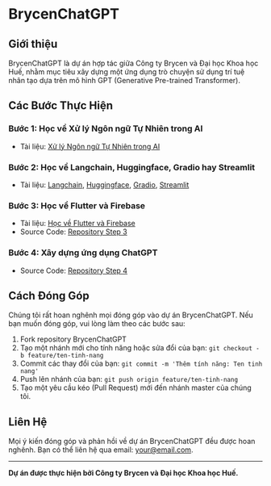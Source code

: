 # BrycenChatGPT

## Giới thiệu

BrycenChatGPT là dự án hợp tác giữa Công ty Brycen và Đại học Khoa học Huế, nhằm mục tiêu xây dựng một ứng dụng trò chuyện sử dụng trí tuệ nhân tạo dựa trên mô hình GPT (Generative Pre-trained Transformer).

## Các Bước Thực Hiện

### Bước 1: Học về Xử lý Ngôn ngữ Tự Nhiên trong AI

- Tài liệu: [Xử lý Ngôn ngữ Tự Nhiên trong AI](https://github.com/Brycenvn/BrycenChatGPT/tree/main/NLP_Documents)

### Bước 2: Học về Langchain, Huggingface, Gradio hay Streamlit

- Tài liệu: [Langchain](https://github.com/Brycenvn/BrycenChatGPT/tree/main/Framework_Documents/Langchain_tutorials), [Huggingface](https://www.youtube.com/watch?v=00GKzGyWFEs&list=PLo2EIpI_JMQvWfQndUesu0nPBAtZ9gP1o), [Gradio](https://www.gradio.app/guides), [Streamlit](https://docs.streamlit.io/library/api-reference)

### Bước 3: Học về Flutter và Firebase

- Tài liệu: [Học về Flutter và Firebase](link_tai_lieu_step3)
- Source Code: [Repository Step 3](link_repository_step3)

### Bước 4: Xây dựng ứng dụng ChatGPT

- Source Code: [Repository Step 4](link_repository_step4)

## Cách Đóng Góp

Chúng tôi rất hoan nghênh mọi đóng góp vào dự án BrycenChatGPT. Nếu bạn muốn đóng góp, vui lòng làm theo các bước sau:

1. Fork repository BrycenChatGPT
2. Tạo một nhánh mới cho tính năng hoặc sửa đổi của bạn: `git checkout -b feature/ten-tinh-nang`
3. Commit các thay đổi của bạn: `git commit -m 'Thêm tính năng: Ten tinh nang'`
4. Push lên nhánh của bạn: `git push origin feature/ten-tinh-nang`
5. Tạo một yêu cầu kéo (Pull Request) mới đến nhánh master của chúng tôi.

## Liên Hệ

Mọi ý kiến đóng góp và phản hồi về dự án BrycenChatGPT đều được hoan nghênh. Bạn có thể liên hệ qua email: your@email.com.

---
**Dự án được thực hiện bởi Công ty Brycen và Đại học Khoa học Huế.**

